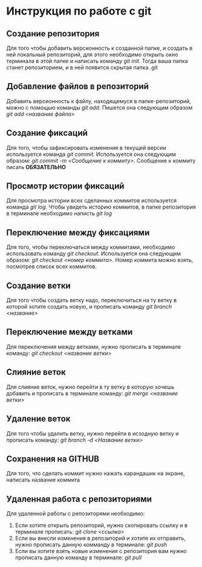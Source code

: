 # Инструкция по работе с git

## Создание репозитория

Для того чтобы добавить версионность к созданной папке, и создать в ней локальный репозиторий, для этого необходимо открыть окно терминала в этой папке и написать команду *git init*. Тогда ваша папка станет репозиторием, и в ней появится скрытая папка .git

## Добавление файлов в репозиторий

Добавить версионность к файлу, находящемуся в папке-репозиторий, можно с помощью команды *git add*. Пишется она следующим образом *git add <название файла>*

## Создание фиксаций

Для того, чтобы зафиксировать изменения в текущей версии используется команда *git commit*. Используется она следующим образом: *git commit -m <Сообщение к коммиту>*. Сообщение к коммиту писать **ОБЯЗАТЕЛЬНО**

## Просмотр истории фиксаций
Для просмотра истории всех сделанных коммитов используется команда *git log*. Чтобы увидеть историю коммитов, в папке репозитория в терминале необходимо написть *git log*

## Переключение между фиксациями

Для того, чтобы переключаться между коммитами, необходимо использовать команду *git checkout*. Используется она следующим образом: *git checkout <номер коммита>*. Номер коммита можно взять, посмотрев список всех коммитов.

## Создание ветки

Для того чтобы создать ветку надо, переключиться на ту ветку в которой хотите создать новую, и прописать команду *git branch <название>*

## Переключение между ветками

Для переключения между ветками, нужно прописать в терминале команду: *git checkout <название ветки>*

## Слияние веток

Для слияние веток, нужно перейти в ту ветку в которую хочешь добавить и прописать в терминале команду: *git merge <название ветки>*

## Удаление веток

Для того чтобы удалить ветку, нужно перейти в исзодную ветку и прописать команду: *git branch -d <Название ветки>*

## Сохранения на GITHUB

Для того, что сделать коммит нужно нажать карандашик на экране, написать название коммита

## Удаленная работа с репозиториями

Для удаленной работы с репозиторями необходимо:
1. Если хотите открыть репозиторий, нужно скопировать ссылку и в терминале прописать: *git clone <ссылка>*
2. Если вы внесли изменения в репозиторий и хотите их отправить, нужно прописать данную комманду в терминале: *git push*
3. Если вы хотите взять новые изменения с репозитория вам нужно прописать данную команду в терминале: *git pull*
